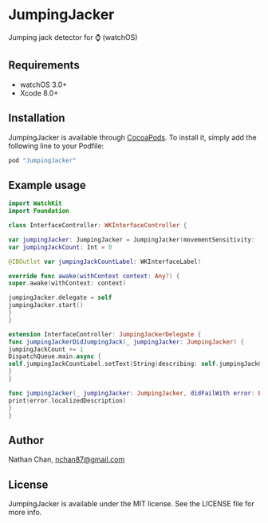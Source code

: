 # JumpingJacker
Jumping jack detector for ⌚️ (watchOS)

## Requirements
- watchOS 3.0+
- Xcode 8.0+

## Installation

JumpingJacker is available through [CocoaPods](http://cocoapods.org). To install
it, simply add the following line to your Podfile:

```ruby
pod "JumpingJacker"
```

## Example usage

```swift
import WatchKit
import Foundation

class InterfaceController: WKInterfaceController {

var jumpingJacker: JumpingJacker = JumpingJacker(movementSensitivity: .normal)
var jumpingJackCount: Int = 0

@IBOutlet var jumpingJackCountLabel: WKInterfaceLabel!

override func awake(withContext context: Any?) {
super.awake(withContext: context)

jumpingJacker.delegate = self
jumpingJacker.start()
}
}

extension InterfaceController: JumpingJackerDelegate {
func jumpingJackerDidJumpingJack(_ jumpingJacker: JumpingJacker) {
jumpingJackCount += 1
DispatchQueue.main.async {
self.jumpingJackCountLabel.setText(String(describing: self.jumpingJackCount))
}
}

func jumpingJacker(_ jumpingJacker: JumpingJacker, didFailWith error: Error) {
print(error.localizedDescription)
}
}

```

## Author

Nathan Chan, nchan87@gmail.com

## License

JumpingJacker is available under the MIT license. See the LICENSE file for more info.
